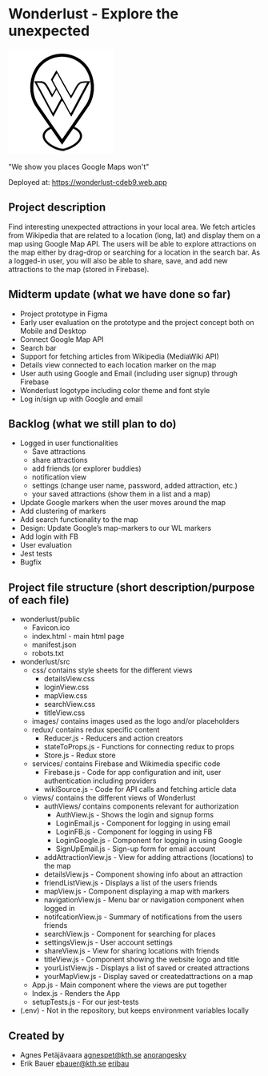 # Wonderlust - Explore the unexpected
![alt text](https://github.com/anorangesky/wonderlust/blob/master/src/images/wonderlust2.png?raw=true)

"We show you places Google Maps won't" 

Deployed at: https://wonderlust-cdeb9.web.app

## Project description
Find interesting unexpected attractions in your local area. We fetch articles from Wikipedia that are related to a location (long, lat) and display them on a map using Google Map API. The users will be able to explore attractions on the map either by drag-drop or searching for a location in the search bar. As a logged-in user, you will also be able to share, save, and add new attractions to the map (stored in Firebase).  

## Midterm update (what we have done so far)
- Project prototype in Figma
- Early user evaluation on the prototype and the project concept both on Mobile and Desktop
- Connect Google Map API
- Search bar 
- Support for fetching articles from Wikipedia (MediaWiki API)
- Details view connected to each location marker on the map  
- User auth using Google and Email (including user signup) through Firebase
- Wonderlust logotype including color theme and font style
- Log in/sign up with Google and email
 
## Backlog (what we still plan to do)
- Logged in user functionalities
  - Save attractions
  - share attractions
  - add friends (or explorer buddies)
  - notification view
  - settings (change user name, password, added attraction, etc.)
  - your saved attractions (show them in a list and a map)
- Update Google markers when the user moves around the map
- Add clustering of markers 
- Add search functionality to the map
- Design: Update Google’s map-markers to our WL markers
- Add login with FB 
- User evaluation
- Jest tests 
- Bugfix

## Project file structure (short description/purpose of each file)
- wonderlust/public
  -  Favicon.ico  
  -  index.html - main html page
  -  manifest.json
   -  robots.txt
- wonderlust/src
  -   css/ contains style sheets for the different views
      - detailsView.css
      - loginView.css
      - mapView.css
      - searchView.css
      - titleView.css
  - images/ contains images used as the logo and/or placeholders
  -  redux/ contains redux specific content
     -  Reducer.js - Reducers and action creators
     -  stateToProps.js - Functions for connecting redux to props
     -  Store.js - Redux store
   - services/ contains Firebase and Wikimedia specific code
     - Firebase.js - Code for app configuration and init, user authentication including providers
     - wikiSource.js - Code for API calls and fetching article data 
   - views/ contains the different views of Wonderlust
     - authViews/ contains components relevant for authorization
       - AuthView.js - Shows the login and signup forms
       - LoginEmail.js - Component for logging in using email
       - LoginFB.js - Component for logging in using FB
       - LoginGoogle.js - Component for logging in using Google
       - SignUpEmail.js - Sign-up form for email account
     - addAttractionView.js - View for adding attractions (locations) to the map
     - detailsView.js - Component showing info about an attraction
     - friendListView.js - Displays a list of the users friends
     - mapView.js - Component displaying a map with markers 
     - navigationView.js - Menu bar or navigation component when logged in
     - notifcationView.js - Summary of notifications from the users friends
     - searchView.js - Component for searching for places
     - settingsView.js - User account settings
     - shareView.js - View for sharing locations with friends
     - titleView.js - Component showing the website logo and title
     - yourListView.js - Displays a list of saved or created attractions
     - yourMapView.js - Display saved or createdattractions on a map
  - App.js - Main component where the views are put together
  - Index.js - Renders the App
  - setupTests.js - For our jest-tests 
- (.env) - Not in the repository, but keeps environment variables locally

## Created by 
- Agnes Petäjävaara <agnespet@kth.se> [anorangesky](https://github.com/anorangesky)
- Erik Bauer <ebauer@kth.se> [eribau](https://github.com/eribau)

